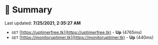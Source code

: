# 📖 Summary
Last updated: **7/25/2021, 2:35:27 AM**

- `GET` [https://uptimerfree.tk](https://uptimerfree.tk) - **Up** (4765ms)
- `GET` [https://monitoruptimer.tk](https://monitoruptimer.tk) - **Up** (440ms)
